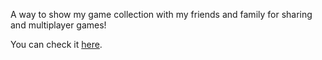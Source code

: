 A way to show my game collection with my friends and family for sharing and multiplayer games!

You can check it [here](https://game-collection.jefvanzanten.dev).
